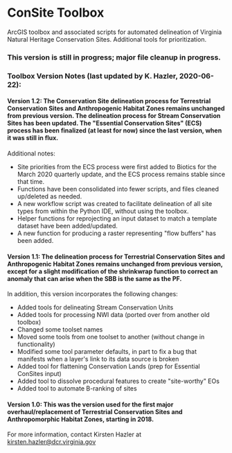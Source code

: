 # ConSite Toolbox
ArcGIS toolbox and associated scripts for automated delineation of Virginia Natural Heritage Conservation Sites. Additional tools for prioritization.

### This version is still in progress; major file cleanup in progress.

### Toolbox Version Notes (last updated by K. Hazler, 2020-06-22):
#### Version 1.2: The Conservation Site delineation process for Terrestrial Conservation Sites and Anthropogenic Habitat Zones remains unchanged from previous version. The delineation process for Stream Conservation Sites has been updated. The "Essential Conservation Sites" (ECS) process has been finalized (at least for now) since the last version, when it was still in flux. 
Additional notes:
- Site priorities from the ECS process were first added to Biotics for the March 2020 quarterly update, and the ECS process remains stable since that time. 
- Functions have been consolidated into fewer scripts, and files cleaned up/deleted as needed.
- A new workflow script was created to facilitate delineation of all site types from within the Python IDE, without using the toolbox.
- Helper functions for reprojecting an input dataset to match a template dataset have been added/updated.
- A new function for producing a raster representing "flow buffers" has been added.

#### Version 1.1: The delineation process for Terrestrial Conservation Sites and Anthropogenic Habitat Zones remains unchanged from previous version, except for a slight modification of the shrinkwrap function to correct an anomaly that can arise when the SBB is the same as the PF. 
In addition, this version incorporates the following changes:
- Added tools for delineating Stream Conservation Units
- Added tools for processing NWI data (ported over from another old toolbox)
- Changed some toolset names
- Moved some tools from one toolset to another (without change in functionality)
- Modified some tool parameter defaults, in part to fix a bug that manifests when a layer's link to its data source is broken
- Added tool for flattening Conservation Lands (prep for Essential ConSites input)
- Added tool to dissolve procedural features to create "site-worthy" EOs
- Added tool to automate B-ranking of sites

#### Version 1.0: This was the version used for the first major overhaul/replacement of Terrestrial Conservation Sites and Anthropomorphic Habitat Zones, starting in 2018.

For more information, contact Kirsten Hazler at kirsten.hazler@dcr.virginia.gov
